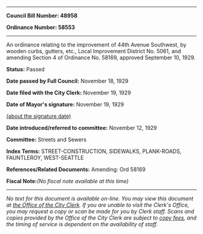 

********

**Council Bill Number: 48958**
   
**Ordinance Number: 58553**
********

 An ordinance relating to the improvement of 44th Avenue Southwest, by wooden curbs, gutters, etc., Local Improvement District No. 5061, and amending Section 4 of Ordinance No. 58169, approved September 10, 1929.

**Status:** Passed
   
**Date passed by Full Council:** November 18, 1929
   
**Date filed with the City Clerk:** November 19, 1929
   
**Date of Mayor's signature:** November 19, 1929
   
[(about the signature date)](/~public/approvaldate.htm)
   
   
   
**Date introduced/referred to committee:** November 12, 1929
   
**Committee:** Streets and Sewers
   
   
**Index Terms:** STREET-CONSTRUCTION, SIDEWALKS, PLANK-ROADS, FAUNTLEROY, WEST-SEATTLE

**References/Related Documents:** Amending: Ord 58169

**Fiscal Note:**_(No fiscal note available at this time)_
********

_No text for this document is available on-line. You may view this document at [the Office of the City Clerk](http://www.seattle.gov/leg/clerk/contactUs.htm). If you are unable to visit the Clerk's Office, you may request a copy or scan be made for you by Clerk staff. Scans and copies provided by the Office of the City Clerk are subject to [copy fees](http://clerk.seattle.gov/~public/clerkfees.htm), and the timing of service is dependent on the availability of staff._

